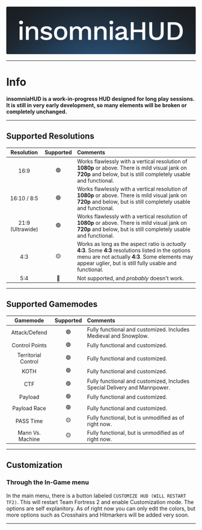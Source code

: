 ![logo](./assets/logo.png)

---

# Info

**insomniaHUD is a work-in-progress HUD designed for long play sessions. It is still in very early development, so many elements will be broken or completely unchanged.**

---

## Supported Resolutions

|Resolution|Supported|Comments|
|:-:|:-:|:--|
|16:9|🟢|Works flawlessly with a vertical resolution of **1080p** or above. There is mild visual jank on **720p** and below, but is still completely usable and functional.|
|16:10 / 8:5|🟢|Works flawlessly with a vertical resolution of **1080p** or above. There is mild visual jank on **720p** and below, but is still completely usable and functional.|
|21:9 (Ultrawide)|🟢|Works flawlessly with a vertical resolution of **1080p** or above. There is mild visual jank on **720p** and below, but is still completely usable and functional.|
|4:3|🟡|Works as long as the aspect ratio is *actually* **4:3**. Some **4:3** resolutions listed in the options menu are not actually **4:3**. Some elements may appear uglier, but is still fully usable and functional.|
|5:4|🔴|Not supported, and *probably* doesn't work.|

---

## Supported Gamemodes

|Gamemode|Supported|Comments|
|:-:|:-:|:--|
|Attack/Defend|🟢|Fully functional and customized. Includes Medieval and Snowplow.|
|Control Points|🟢|Fully functional and customized.|
|Territorial Control|🟢|Fully functional and customized.|
|KOTH|🟢|Fully functional and customized.|
|CTF|🟢|Fully functional and customized, Includes Special Delivery and Mannpower.|
|Payload|🟢|Fully functional and customized.|
|Payload Race|🟢|Fully functional and customized.|
|PASS Time|🟡|Fully functional, but is unmodified as of right now.|
|Mann Vs. Machine|🟡|Fully functional, but is unmodified as of right now.|

---

## Customization

### Through the In-Game menu
In the main menu, there is a button labeled `CUSTOMIZE HUD (WILL RESTART TF2)`. This will restart Team Fortress 2 and enable Customization mode. The options are self explanitory. As of right now you can only edit the colors, but more options such as Crosshairs and Hitmarkers will be added very soon.

---